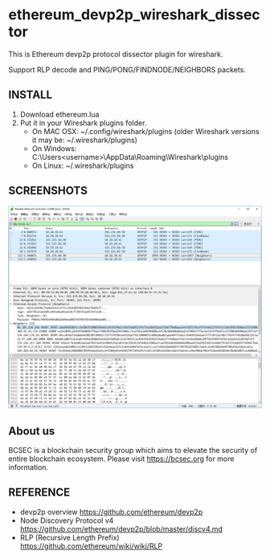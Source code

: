 # ethereum_devp2p_wireshark_dissector
This is Ethereum devp2p protocol dissector plugin for wireshark.

Support RLP decode and PING/PONG/FINDNODE/NEIGHBORS packets.

## INSTALL
1. Download ethereum.lua
2. Put it in your Wireshark plugins folder.
    - On MAC OSX: ~/.config/wireshark/plugins (older Wireshark versions it may be: ~/.wireshark/plugins)
    - On Windows: C:\Users\<username>\AppData\Roaming\Wireshark\plugins
    - On Linux: ~/.wireshark/plugins

## SCREENSHOTS
![Neighbors](screenshots/neighbors.jpg "Neighbors")

## About us
BCSEC is a blockchain security group which aims to elevate the security of entire blockchain ecosystem. Please visit https://bcsec.org for more information.

## REFERENCE
- devp2p overview https://github.com/ethereum/devp2p
- Node Discovery Protocol v4 https://github.com/ethereum/devp2p/blob/master/discv4.md
- RLP (Recursive Length Prefix) https://github.com/ethereum/wiki/wiki/RLP   